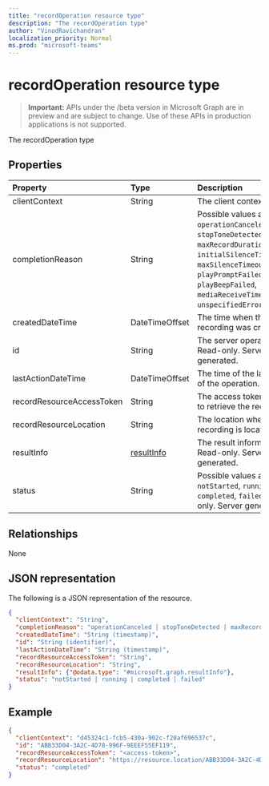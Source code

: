 ```yaml
---
title: "recordOperation resource type"
description: "The recordOperation type"
author: "VinodRavichandran"
localization_priority: Normal
ms.prod: "microsoft-teams"
---
```


# recordOperation resource type

> **Important:** APIs under the /beta version in Microsoft Graph are in preview and are subject to change. Use of these APIs in production applications is not supported.

The recordOperation type

## Properties

| Property                       | Type                        | Description                                                                                                                                       |
| :----------------------------- | :---------------------------| :-------------------------------------------------------------------------------------------------------------------------------------------------|
| clientContext                  | String                      | The client context.                                                                                                                               |
| completionReason               | String                      | Possible values are: `operationCanceled`, `stopToneDetected`, `maxRecordDurationReached`, `initialSilenceTimeout`, `maxSilenceTimeout`, `playPromptFailed`, `playBeepFailed`, `mediaReceiveTimeout`, `unspecifiedError`, `none`. |
| createdDateTime                | DateTimeOffset              | The time when the recording was created.                                                                                                          |
| id                             | String                      | The server operation id. Read-only. Server generated.                                                                                             |
| lastActionDateTime             | DateTimeOffset              | The time of the last action of the operation.                                                                                                     |
| recordResourceAccessToken      | String                      | The access token required to retrieve the recording.                                                                                              |
| recordResourceLocation         | String                      | The location where the recording is located.                                                                                                      |
| resultInfo                     | [resultInfo](resultinfo.md) | The result information.  Read-only. Server generated.                                                                                             |
| status                         | String                      | Possible values are: `notStarted`, `running`, `completed`, `failed`. Read-only. Server generated.                                                 |

## Relationships
None

## JSON representation

The following is a JSON representation of the resource.

<!-- {
  "blockType": "resource",
  "optionalProperties": [

  ],
  "@odata.type": "microsoft.graph.recordOperation"
}-->
```json
{
  "clientContext": "String",
  "completionReason": "operationCanceled | stopToneDetected | maxRecordDurationReached | initialSilenceTimeout | maxSilenceTimeout | playPromptFailed | playBeepFailed | mediaReceiveTimeout | unspecifiedError | none",
  "createdDateTime": "String (timestamp)",
  "id": "String (identifier)",
  "lastActionDateTime": "String (timestamp)",
  "recordResourceAccessToken": "String",
  "recordResourceLocation": "String",
  "resultInfo": {"@odata.type": "#microsoft.graph.resultInfo"},
  "status": "notStarted | running | completed | failed"
}
```

## Example

<!-- {
  "blockType": "example",
  "@odata.type": "microsoft.graph.recordOperation",
  "truncated": true
}-->
```json
{
  "clientContext": "d45324c1-fcb5-430a-902c-f20af696537c",
  "id": "ABB33D04-3A2C-4D78-996F-9EEEF55EF119",
  "recordResourceAccessToken": "<access-token>",
  "recordResourceLocation": "https://resource.location/ABB33D04-3A2C-4D78-996F-9EEEF55EF119",
  "status": "completed"
}
```

<!-- uuid: 8fcb5dbc-d5aa-4681-8e31-b001d5168d79
2015-10-25 14:57:30 UTC -->
<!-- {
  "type": "#page.annotation",
  "description": "recordOperation resource",
  "keywords": "",
  "section": "documentation",
  "tocPath": ""
}-->
